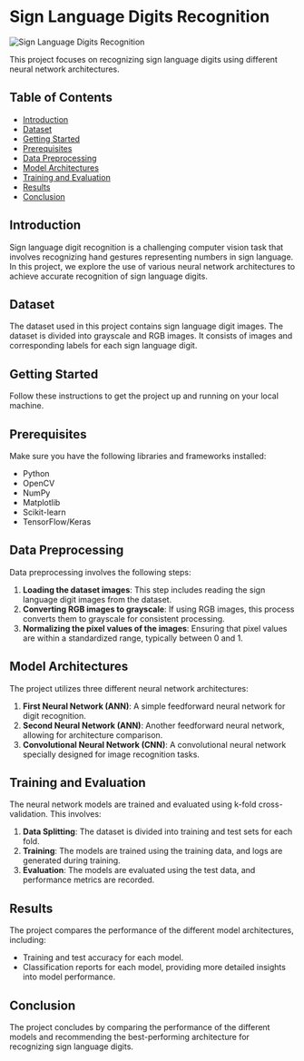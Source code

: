 # Sign Language Digits Recognition

![Sign Language Digits Recognition](https://www.salihbout.com/img/posts/sign-cnn/preview-sign.png)

This project focuses on recognizing sign language digits using different neural network architectures.

## Table of Contents
- [Introduction](#introduction)
- [Dataset](#dataset)
- [Getting Started](#getting-started)
- [Prerequisites](#prerequisites)
- [Data Preprocessing](#data-preprocessing)
- [Model Architectures](#model-architectures)
- [Training and Evaluation](#training-and-evaluation)
- [Results](#results)
- [Conclusion](#conclusion)

## Introduction

Sign language digit recognition is a challenging computer vision task that involves recognizing hand gestures representing numbers in sign language. In this project, we explore the use of various neural network architectures to achieve accurate recognition of sign language digits.

## Dataset

The dataset used in this project contains sign language digit images. The dataset is divided into grayscale and RGB images. It consists of images and corresponding labels for each sign language digit.

## Getting Started

Follow these instructions to get the project up and running on your local machine.

## Prerequisites

Make sure you have the following libraries and frameworks installed:
- Python
- OpenCV
- NumPy
- Matplotlib
- Scikit-learn
- TensorFlow/Keras

## Data Preprocessing

Data preprocessing involves the following steps:

1. **Loading the dataset images**: This step includes reading the sign language digit images from the dataset.
2. **Converting RGB images to grayscale**: If using RGB images, this process converts them to grayscale for consistent processing.
3. **Normalizing the pixel values of the images**: Ensuring that pixel values are within a standardized range, typically between 0 and 1.

## Model Architectures

The project utilizes three different neural network architectures:

1. **First Neural Network (ANN)**: A simple feedforward neural network for digit recognition.
2. **Second Neural Network (ANN)**: Another feedforward neural network, allowing for architecture comparison.
3. **Convolutional Neural Network (CNN)**: A convolutional neural network specially designed for image recognition tasks.

## Training and Evaluation

The neural network models are trained and evaluated using k-fold cross-validation. This involves:

1. **Data Splitting**: The dataset is divided into training and test sets for each fold.
2. **Training**: The models are trained using the training data, and logs are generated during training.
3. **Evaluation**: The models are evaluated using the test data, and performance metrics are recorded.

## Results

The project compares the performance of the different model architectures, including:

- Training and test accuracy for each model.
- Classification reports for each model, providing more detailed insights into model performance.

## Conclusion

The project concludes by comparing the performance of the different models and recommending the best-performing architecture for recognizing sign language digits.


